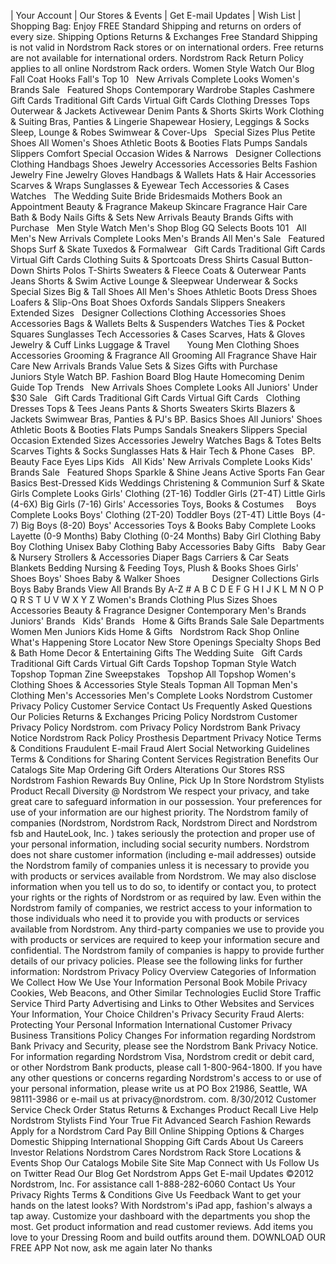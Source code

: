 | Your Account | Our Stores & Events | Get E-mail Updates | Wish List | Shopping Bag: Enjoy FREE Standard Shipping and returns on orders of every size. Shipping Options Returns & Exchanges Free Standard Shipping is not valid in Nordstrom Rack stores or on international orders. Free returns are not available for international orders. Nordstrom Rack Return Policy applies to all online Nordstrom Rack orders. Women Style Watch Our Blog Fall Coat Hooks Fall's Top 10   New Arrivals Complete Looks Women's Brands Sale   Featured Shops Contemporary Wardrobe Staples Cashmere   Gift Cards Traditional Gift Cards Virtual Gift Cards Clothing Dresses Tops Outerwear & Jackets Activewear Denim Pants & Shorts Skirts Work Clothing & Suiting Bras, Panties & Lingerie Shapewear Hosiery, Leggings & Socks Sleep, Lounge & Robes Swimwear & Cover-Ups   Special Sizes Plus Petite Shoes All Women's Shoes Athletic Boots & Booties Flats Pumps Sandals Slippers Comfort Special Occasion Wides & Narrows   Designer Collections Clothing Handbags Shoes Jewelry Accessories Accessories Belts Fashion Jewelry Fine Jewelry Gloves Handbags & Wallets Hats & Hair Accessories Scarves & Wraps Sunglasses & Eyewear Tech Accessories & Cases Watches   The Wedding Suite Bride Bridesmaids Mothers Book an Appointment Beauty & Fragrance Makeup Skincare Fragrance Hair Care Bath & Body Nails Gifts & Sets New Arrivals Beauty Brands Gifts with Purchase   Men Style Watch Men's Shop Blog GQ Selects Boots 101   All Men's New Arrivals Complete Looks Men's Brands All Men's Sale   Featured Shops Surf & Skate Tuxedos & Formalwear   Gift Cards Traditional Gift Cards Virtual Gift Cards Clothing Suits & Sportcoats Dress Shirts Casual Button-Down Shirts Polos T-Shirts Sweaters & Fleece Coats & Outerwear Pants Jeans Shorts & Swim Active Lounge & Sleepwear Underwear & Socks   Special Sizes Big & Tall Shoes All Men's Shoes Athletic Boots Dress Shoes Loafers & Slip-Ons Boat Shoes Oxfords Sandals Slippers Sneakers Extended Sizes   Designer Collections Clothing Accessories Shoes Accessories Bags & Wallets Belts & Suspenders Watches Ties & Pocket Squares Sunglasses Tech Accessories & Cases Scarves, Hats & Gloves Jewelry & Cuff Links Luggage & Travel       Young Men Clothing Shoes Accessories Grooming & Fragrance All Grooming All Fragrance Shave Hair Care New Arrivals Brands Value Sets & Sizes Gifts with Purchase       Juniors Style Watch BP. Fashion Board Blog Haute Homecoming Denim Guide Top Trends   New Arrivals Shoes Complete Looks All Juniors' Under $30 Sale   Gift Cards Traditional Gift Cards Virtual Gift Cards   Clothing Dresses Tops & Tees Jeans Pants & Shorts Sweaters Skirts Blazers & Jackets Swimwear Bras, Panties & PJ's BP. Basics Shoes All Juniors' Shoes Athletic Boots & Booties Flats Pumps Sandals Sneakers Slippers Special Occasion Extended Sizes Accessories Jewelry Watches Bags & Totes Belts Scarves Tights & Socks Sunglasses Hats & Hair Tech & Phone Cases   BP. Beauty Face Eyes Lips Kids   All Kids' New Arrivals Complete Looks Kids' Brands Sale   Featured Shops Sparkle & Shine Jeans Active Sports Fan Gear Basics Best-Dressed Kids Weddings Christening & Communion Surf & Skate Girls Complete Looks Girls' Clothing (2T-16) Toddler Girls (2T-4T) Little Girls (4-6X) Big Girls (7-16) Girls' Accessories Toys, Books & Costumes     Boys Complete Looks Boys' Clothing (2T-20) Toddler Boys (2T-4T) Little Boys (4-7) Big Boys (8-20) Boys' Accessories Toys & Books Baby Complete Looks Layette (0-9 Months) Baby Clothing (0-24 Months) Baby Girl Clothing Baby Boy Clothing Unisex Baby Clothing Baby Accessories Baby Gifts   Baby Gear & Nursery Strollers & Accessories Diaper Bags Carriers & Car Seats Blankets Bedding Nursing & Feeding Toys, Plush & Books Shoes Girls' Shoes Boys' Shoes Baby & Walker Shoes             Designer Collections Girls Boys Baby Brands View All Brands By A-Z # A B C D E F G H I J K L M N O P Q R S T U V W X Y Z Women's Brands Clothing Plus Sizes Shoes Accessories Beauty & Fragrance Designer Contemporary Men's Brands   Juniors' Brands   Kids' Brands   Home & Gifts Brands Sale Sale Departments Women Men Juniors Kids Home & Gifts   Nordstrom Rack Shop Online What's Happening Store Locator New Store Openings Specialty Shops Bed & Bath Home Decor & Entertaining Gifts The Wedding Suite   Gift Cards Traditional Gift Cards Virtual Gift Cards Topshop Topman Style Watch Topshop Topman Zine Sweepstakes   Topshop All Topshop Women's Clothing Shoes & Accessories Style Steals Topman All Topman Men's Clothing Men's Accessories Men's Complete Looks Nordstrom Customer Privacy Policy Customer Service Contact Us Frequently Asked Questions Our Policies Returns & Exchanges Pricing Policy Nordstrom Customer Privacy Policy Nordstrom. com Privacy Policy Nordstrom Bank Privacy Notice Nordstrom Rack Policy Prosthesis Department Privacy Notice Terms & Conditions Fraudulent E-mail Fraud Alert Social Networking Guidelines Terms & Conditions for Sharing Content Services Registration Benefits Our Catalogs Site Map Ordering Gift Orders Alterations Our Stores RSS Nordstrom Fashion Rewards Buy Online, Pick Up In Store Nordstrom Stylists Product Recall Diversity @ Nordstrom We respect your privacy, and take great care to safeguard information in our possession. Your preferences for use of your information are our highest priority. The Nordstrom family of companies (Nordstrom, Nordstrom Rack, Nordstrom Direct and Nordstrom fsb and HauteLook, Inc. ) takes seriously the protection and proper use of your personal information, including social security numbers. Nordstrom does not share customer information (including e-mail addresses) outside the Nordstrom family of companies unless it is necessary to provide you with products or services available from Nordstrom. We may also disclose information when you tell us to do so, to identify or contact you, to protect your rights or the rights of Nordstrom or as required by law. Even within the Nordstrom family of companies, we restrict access to your information to those individuals who need it to provide you with products or services available from Nordstrom. Any third-party companies we use to provide you with products or services are required to keep your information secure and confidential. The Nordstrom family of companies is happy to provide further details of our privacy policies. Please see the following links for further information: Nordstrom Privacy Policy Overview Categories of Information We Collect How We Use Your Information Personal Book Mobile Privacy Cookies, Web Beacons, and Other Similar Technologies Euclid Store Traffic Service Third Party Advertising and Links to Other Websites and Services Your Information, Your Choice Children's Privacy Security Fraud Alerts: Protecting Your Personal Information International Customer Privacy Business Transitions Policy Changes For information regarding Nordstrom Bank Privacy and Security, please see the Nordstrom Bank Privacy Notice. For information regarding Nordstrom Visa, Nordstrom credit or debit card, or other Nordstrom Bank products, please call 1-800-964-1800. If you have any other questions or concerns regarding Nordstrom's access to or use of your personal information, please write us at PO Box 21986, Seattle, WA 98111-3986 or e-mail us at privacy@nordstrom. com. 8/30/2012 Customer Service Check Order Status Returns & Exchanges Product Recall Live Help Nordstrom Stylists Find Your True Fit Advanced Search Fashion Rewards Apply for a Nordstrom Card Pay Bill Online Shipping Options & Charges Domestic Shipping International Shopping Gift Cards About Us Careers Investor Relations Nordstrom Cares Nordstrom Rack Store Locations & Events Shop Our Catalogs Mobile Site Site Map Connect with Us Follow Us on Twitter Read Our Blog Get Nordstrom Apps Get E-mail Updates ©2012 Nordstrom, Inc. For assistance call 1-888-282-6060 Contact Us Your Privacy Rights Terms & Conditions Give Us Feedback Want to get your hands on the latest looks? With Nordstrom's iPad app, fashion's always a tap away. Customize your dashboard with the departments you shop the most. Get product information and read customer reviews. Add items you love to your Dressing Room and build outfits around them. DOWNLOAD OUR FREE APP Not now, ask me again later No thanks